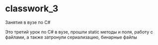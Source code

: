 # classwork_3

Занятия в вузе по C#

Это третий урок по C# в вузе, прошли static методы и поля, работу с файлами, а также затронули сериализацию, бинарные файлы

